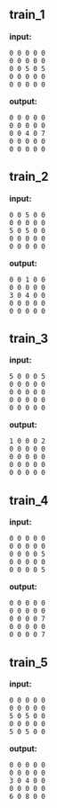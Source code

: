 
## train_1

**input:**
```
0 0 0 0 0
0 0 0 0 0
0 0 5 0 5
0 0 0 0 0
0 0 0 0 0
```


**output:**
```
0 0 0 0 0
0 0 0 0 0
0 0 4 0 7
0 0 0 0 0
0 0 0 0 0
```


## train_2

**input:**
```
0 0 5 0 0
0 0 0 0 0
5 0 5 0 0
0 0 0 0 0
0 0 0 0 0
```


**output:**
```
0 0 1 0 0
0 0 0 0 0
3 0 4 0 0
0 0 0 0 0
0 0 0 0 0
```


## train_3

**input:**
```
5 0 0 0 5
0 0 0 0 0
0 0 0 0 0
0 0 0 0 0
0 0 0 0 0
```


**output:**
```
1 0 0 0 2
0 0 0 0 0
0 0 0 0 0
0 0 0 0 0
0 0 0 0 0
```


## train_4

**input:**
```
0 0 0 0 0
0 0 0 0 0
0 0 0 0 5
0 0 0 0 0
0 0 0 0 5
```


**output:**
```
0 0 0 0 0
0 0 0 0 0
0 0 0 0 7
0 0 0 0 0
0 0 0 0 7
```


## train_5

**input:**
```
0 0 0 0 0
0 0 0 0 0
5 0 5 0 0
0 0 0 0 0
5 0 5 0 0
```


**output:**
```
0 0 0 0 0
0 0 0 0 0
3 0 4 0 0
0 0 0 0 0
6 0 8 0 0
```


